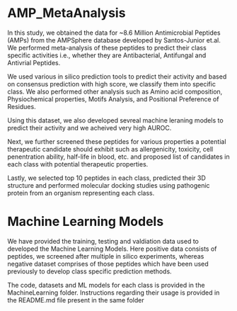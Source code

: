 # AMP_MetaAnalysis

In this study, we obtained the data for ~8.6 Million Antimicrobial Peptides (AMPs) from the AMPSphere database developed by Santos-Junior et.al.
We performed meta-analysis of these peptides to predict their class specific activities i.e., whether they are Antibacterial, Antifungal and Antivrial Peptides.

We used various in silico prediction tools to predict their activity and based on consensus prediction with high score, we classify them into specific class.
We also performed other analysis such as Amino acid composition, Physiochemical properties, Motifs Analysis, and Positional Preference of Residues.

Using this dataset, we also developed sevreal machine leraning models to predict their activity and we acheived very high AUROC.

Next, we further screened these peptides for various properties a potential therapeutic candidate should exhibit such as allergenicity, toxicity, cell penentration ability, half-life in blood, etc. and proposed list of candidates in each class with potential therapeutic properties.

Lastly, we selected top 10 peptides in each class, predicted their 3D structure and performed molecular docking studies using pathogenic protein from an organism representing each class.

# Machine Learning Models

We have provided the training, testing and valdiation data used to developed the Machine Learning Models. Here positive data consists of peptides, we screened after multiple in silico experiments, whereas negative dataset comprises of those peptides which have been used previously to develop class specific prediction methods.

The code, datasets and ML models for each class is provided in the MachineLearning folder. Instructions regarding their usage is provided in the README.md file present in the same folder
